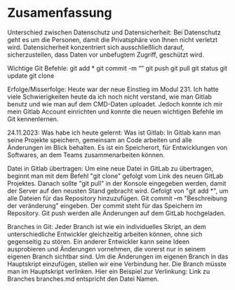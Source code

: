 # Zusamenfassung
Unterschied zwischen Datenschutz und Datensicherheit:
Bei Datenschutz geht es um die Personen, damit die Privatsphäre von Ihnen nicht verletzt wird.
Datensicherheit konzentriert sich ausschließlich darauf, sicherzustellen, dass Daten vor unbefugtem Zugriff, geschützt wird.
 
Wichtige Git Befehle:
git add *
git commit -m “”
git push
git pull
git status
git update
git clone
 
Erfolge/Misserfolge:
Heute war der neue Einstieg im Modul 231. Ich hatte viele Schwierigkeiten heute da ich noch nicht verstand, wie man Gitlab benutz und wie man auf dem CMD-Daten uploadet. Jedoch konnte ich mir mein Gitlab Account einrichten und konnte die neuen wichtigen Befehle im Git kennenlernen.
 
 
 
24.11.2023:
Was habe ich heute gelernt:
Was ist Gitlab:
In Gitlab kann man seine Projekte speichern, gemeinsam an Code arbeiten und alle Änderungen im Blick behalten. Es ist ein Speicherort, für Entwicklungen von Softwares, an dem Teams zusammenarbeiten können.
 
Datei in Gitlab übertragen:
Um eine neue Datei in GitLab zu übertragen, beginnt man mit dem Befehl "git clone" gefolgt vom Link des neuen GitLab Projektes. Danach sollte "git pull" in der Konsole eingegeben werden, damit der Server auf den neusten Stand gebracht wird. Gefolgt von "git add *", um alle Dateien für das Repository hinzuzufügen. Git commit –m "Beschreibung der veränderung" eingeben. Der commit steht für das Speichern im Repository. Git push werden alle Änderungen auf dem GitLab hochgeladen.
 
Branches in Git:
Jeder Branch ist wie ein individuelles Skript, an dem unterschiedliche Entwickler gleichzeitig arbeiten können, ohne sich gegenseitig zu stören. Ein anderer Entwickler kann seine Ideen ausprobieren und Änderungen vornehmen, die vorerst nur in seinem eigenen Branch sichtbar sind. Um die Änderungen im eigenen Branch in das Hauptskript einzufügen, stellen wir eine Verbindung her. Die Branch müsste man im Hauptskript verlinken. Hier ein Beispiel zur Verlinkung: Link zu Branches
branches.md entspricht den Datei Namen.